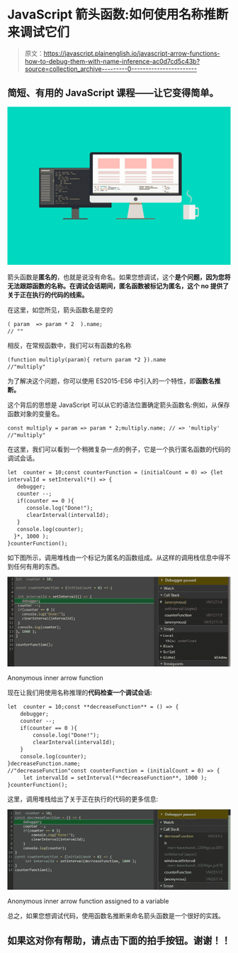 # JavaScript 箭头函数:如何使用名称推断来调试它们

> 原文：<https://javascript.plainenglish.io/javascript-arrow-functions-how-to-debug-them-with-name-inference-ac0d7cd5c43b?source=collection_archive---------0----------------------->

## 简短、有用的 JavaScript 课程——让它变得简单。

![](img/6b424bcba20ddd192d8c6cd0e1e1026f.png)

箭头函数是**匿名的**，也就是说没有命名。如果您想调试，这个**是个问题，因为您将无法跟踪函数的名称。在调试会话期间，匿名函数被标记为匿名，这个 no 提供了关于正在执行的代码的线索。**

在这里，如您所见，箭头函数名是空的

```
( param  => param * 2  ).name;
// ""
```

相反，在常规函数中，我们可以有函数的名称

```
(function multiply(param){ return param *2 }).name
//"multiply"
```

为了解决这个问题，你可以使用 ES2015-ES6 中引入的一个特性，即**函数名推断。**

这个背后的思想是 JavaScript 可以从它的语法位置确定箭头函数名:例如，从保存函数对象的变量名。

```
const multiply = param => param * 2;multiply.name; // => 'multiply'
//"multiply"
```

在这里，我们可以看到一个稍微复杂一点的例子，它是一个执行匿名函数的代码的调试会话。

```
let  counter = 10;const counterFunction = (initialCount = 0) => {let intervalId = setInterval(*() => {
   debugger;
   counter --;
   if(counter == 0 ){
      console.log("Done!");
      clearInterval(intervalId);
   }
   console.log(counter);
  }*, 1000 );
}counterFunction();
```

如下图所示，调用堆栈由一个标记为匿名的函数组成。从这样的调用栈信息中得不到任何有用的东西。

![](img/8b232e5fd3fee8a2e690af4fca72b02b.png)

Anonymous inner arrow function

现在让我们用使用名称推理的**代码检查一个调试会话:**

```
let  counter = 10;const **decreaseFunction** = () => {
    debugger;
    counter --;
    if(counter == 0 ){
        console.log("Done!");
        clearInterval(intervalId);
    }
    console.log(counter);
}decreaseFunction.name;
//"decreaseFunction"const counterFunction = (initialCount = 0) => {
     let intervalId = setInterval(**decreaseFunction**, 1000 );
}counterFunction();
```

这里，调用堆栈给出了关于正在执行的代码的更多信息:

![](img/d3381c007e01fa1d053ff2e9844ccfc9.png)

Anonymous inner arrow function assigned to a variable

总之，如果您想调试代码，使用函数名推断来命名箭头函数是一个很好的实践。

## 如果这对你有帮助，请点击下面的拍手按钮。谢谢！！